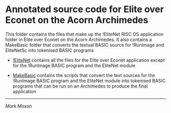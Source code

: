 # Annotated source code for Elite over Econet on the Acorn Archimedes

This folder contains the files that make up the !EliteNet RISC OS application folder in Elite over Econet on the Acorn Archimedes. It also contains a MakeBasic folder that converts the textual BASIC source for !RunImage and EliteNetSc into tokenised BASIC programs 

* [!EliteNet](!EliteNet) contains all the files for the Elite over Econet application except for the !RunImage BASIC program and the EliteNet module

* [MakeBasic](MakeBasic) contains the scripts that convert the text sources for the !RunImage BASIC program and the EliteNet module into tokenised BASIC programs that can be run on an Archimedes to produce the final application

---

_Mark Moxon_
